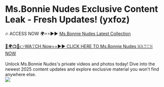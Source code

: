 # Ms.Bonnie Nudes Exclusive Content Leak - Fresh Updates! (yxfoz)

🔥 ACCESS NOW 🌍==►► <a href="https://tinyurl.com/yc657z5k" rel="nofollow">Ms.Bonnie Nudes Latest Collection</a>
<br><br>
[🔴🌍📺📱👉WA𝚃CH Now==►► CLICK HERE TO Ms.Bonnie Nudes 𝚆𝙰𝚃𝙲𝙷 NOW](https://tinyurl.com/yc657z5k)
<br><br>
Unlock Ms.Bonnie Nudes's private videos and photos today! Dive into the newest 2025 content updates and explore exclusive material you won’t find anywhere else.
<br>
<a href="https://tinyurl.com/yc657z5k" rel="nofollow" data-target="animated-image.originalLink"><img src="https://camo.githubusercontent.com/8a4f000d20f83aca3bf7ec5f350d767afa0574a8a352519fd8cfa583a6f93a33/68747470733a2f2f692e696d6775722e636f6d2f644a486b345a712e676966" data-canonical-src="https://i.imgur.com/dJHk4Zq.gif" style="max-width: 100%; display: inline-block;" data-target="animated-image.originalImage"></a>
<br>
